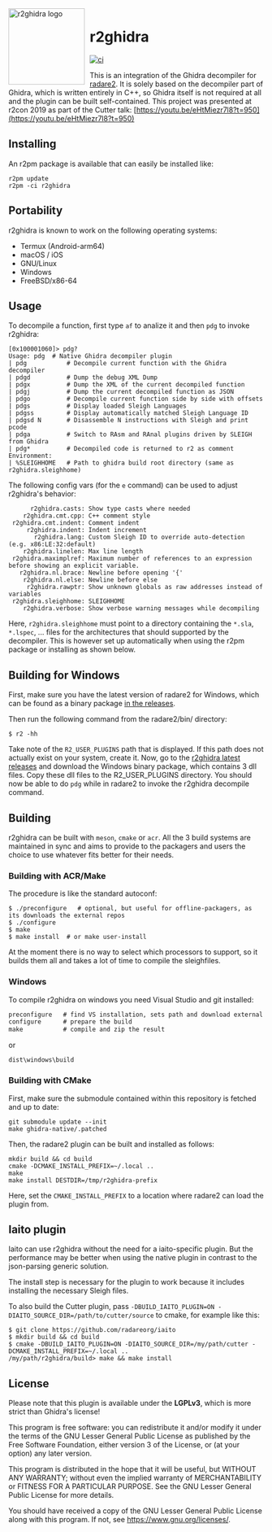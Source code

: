 <img width="150" height="150" align="left" style="float: left; margin: 0 10px 0 0;" alt="r2ghidra logo" src="https://raw.githubusercontent.com/radareorg/r2ghidra/master/assets/logo.png">

# r2ghidra

[![ci](https://github.com/radareorg/r2ghidra/workflows/ci/badge.svg)](https://github.com/radareorg/r2ghidra/actions?query=workflow%3Aci)

This is an integration of the Ghidra decompiler for [radare2](https://github.com/radareorg/radare2).
It is solely based on the decompiler part of Ghidra, which is written entirely in
C++, so Ghidra itself is not required at all and the plugin can be built self-contained.
This project was presented at r2con 2019 as part of the Cutter talk: [https://youtu.be/eHtMiezr7l8?t=950](https://youtu.be/eHtMiezr7l8?t=950)

## Installing

An r2pm package is available that can easily be installed like:
```
r2pm update
r2pm -ci r2ghidra
```

## Portability

r2ghidra is known to work on the following operating systems:

* Termux (Android-arm64)
* macOS / iOS
* GNU/Linux
* Windows
* FreeBSD/x86-64

## Usage

To decompile a function, first type `af` to analize it and then `pdg` to invoke r2ghidra:

```
[0x100001060]> pdg?
Usage: pdg  # Native Ghidra decompiler plugin
| pdg           # Decompile current function with the Ghidra decompiler
| pdgd          # Dump the debug XML Dump
| pdgx          # Dump the XML of the current decompiled function
| pdgj          # Dump the current decompiled function as JSON
| pdgo          # Decompile current function side by side with offsets
| pdgs          # Display loaded Sleigh Languages
| pdgss         # Display automatically matched Sleigh Language ID
| pdgsd N       # Disassemble N instructions with Sleigh and print pcode
| pdga          # Switch to RAsm and RAnal plugins driven by SLEIGH from Ghidra
| pdg*          # Decompiled code is returned to r2 as comment
Environment:
| %SLEIGHHOME   # Path to ghidra build root directory (same as r2ghidra.sleighhome)
```

The following config vars (for the `e` command) can be used to adjust r2ghidra's behavior:

```
      r2ghidra.casts: Show type casts where needed
    r2ghidra.cmt.cpp: C++ comment style
 r2ghidra.cmt.indent: Comment indent
     r2ghidra.indent: Indent increment
       r2ghidra.lang: Custom Sleigh ID to override auto-detection (e.g. x86:LE:32:default)
    r2ghidra.linelen: Max line length
 r2ghidra.maximplref: Maximum number of references to an expression before showing an explicit variable.
   r2ghidra.nl.brace: Newline before opening '{'
    r2ghidra.nl.else: Newline before else
     r2ghidra.rawptr: Show unknown globals as raw addresses instead of variables
 r2ghidra.sleighhome: SLEIGHHOME
    r2ghidra.verbose: Show verbose warning messages while decompiling
```

Here, `r2ghidra.sleighhome` must point to a directory containing the `*.sla`, `*.lspec`, ... files for
the architectures that should supported by the decompiler. This is however set up automatically when using
the r2pm package or installing as shown below.

## Building for Windows

First, make sure you have the latest version of radare2 for Windows, which can be found as a binary package [in the releases](https://github.com/radareorg/radare2/releases).

Then run the following command from the radare2/bin/ directory:

```
$ r2 -hh
```

Take note of the  `R2_USER_PLUGINS` path that is displayed. If this path does not actually exist on your system, create it.
Now, go to the [r2ghidra latest releases](https://github.com/radareorg/r2ghidra/releases) and download the Windows binary package, which contains 3 dll files. Copy these dll files to the R2_USER_PLUGINS directory.
You should now be able to do `pdg` while in radare2 to invoke the r2ghidra decompile command.

## Building

r2ghidra can be built with `meson`, `cmake` or `acr`. All the 3 build systems are maintained in sync and aims to provide to the packagers and users the choice to use whatever fits better for their needs.

### Building with ACR/Make

The procedure is like the standard autoconf:

```
$ ./preconfigure   # optional, but useful for offline-packagers, as its downloads the external repos
$ ./configure
$ make
$ make install  # or make user-install
```
At the moment there is no way to select which processors to support, so it builds them all and takes a lot of time to compile the sleighfiles.


### Windows

To compile r2ghidra on windows you need Visual Studio and git installed:

```cmd
preconfigure   # find VS installation, sets path and download external code
configure      # prepare the build
make           # compile and zip the result
```
or

```
dist\windows\build
```

### Building with CMake

First, make sure the submodule contained within this repository is fetched and up to date:

```
git submodule update --init
make ghidra-native/.patched
```

Then, the radare2 plugin can be built and installed as follows:

```
mkdir build && cd build
cmake -DCMAKE_INSTALL_PREFIX=~/.local ..
make
make install DESTDIR=/tmp/r2ghidra-prefix
```

Here, set the `CMAKE_INSTALL_PREFIX` to a location where radare2 can load the plugin from.

## Iaito plugin

Iaito can use r2ghidra without the need for a iaito-specific plugin. But the performance may be better when using the native plugin in contrast to the json-parsing generic solution.

The install step is necessary for the plugin to work because it includes installing the necessary Sleigh files.

To also build the Cutter plugin, pass `-DBUILD_IAITO_PLUGIN=ON -DIAITO_SOURCE_DIR=/path/to/cutter/source` to cmake, for example like this:
```
$ git clone https://github.com/radareorg/iaito
$ mkdir build && cd build
$ cmake -DBUILD_IAITO_PLUGIN=ON -DIAITO_SOURCE_DIR=/my/path/cutter -DCMAKE_INSTALL_PREFIX=~/.local ..
/my/path/r2ghidra/build> make && make install
```

## License

Please note that this plugin is available under the **LGPLv3**, which
is more strict than Ghidra's license!

This program is free software: you can redistribute it and/or modify
it under the terms of the GNU Lesser General Public License as published by
the Free Software Foundation, either version 3 of the License, or
(at your option) any later version.

This program is distributed in the hope that it will be useful,
but WITHOUT ANY WARRANTY; without even the implied warranty of
MERCHANTABILITY or FITNESS FOR A PARTICULAR PURPOSE.  See the
GNU Lesser General Public License for more details.

You should have received a copy of the GNU Lesser General Public License
along with this program.  If not, see <https://www.gnu.org/licenses/>.
